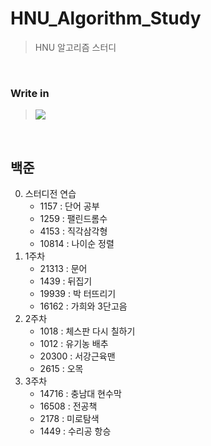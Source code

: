 # HNU_Algorithm_Study <br>
> HNU 알고리즘 스터디 <br>
<br>

### Write in <br>
><img src="https://img.shields.io/badge/C++-00599C?style=flat-square&logo=c%2B%2B&Color=white"/> 
<br>

백준
---
0. 스터디전 연습
    + 1157 : 단어 공부
    + 1259 : 팰린드롬수
    + 4153 : 직각삼각형
    + 10814 : 나이순 정렬
1. 1주차
    + 21313 : 문어
    + 1439 : 뒤집기
    + 19939 : 박 터뜨리기
    + 16162 : 가희와 3단고음
2. 2주차
    + 1018 : 체스판 다시 칠하기
    + 1012 : 유기농 배추
    + 20300 : 서강근육맨
    + 2615 : 오목
3. 3주차
    + 14716 : 충남대 현수막
    + 16508 : 전공책
    + 2178 : 미로탐색
    + 1449 : 수리공 항승
